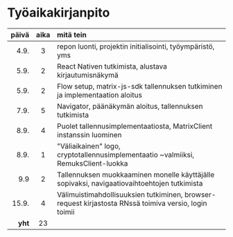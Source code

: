 # Työaikakirjanpito

| päivä | aika | mitä tein                                                                                             |
|------:|:----:|:------------------------------------------------------------------------------------------------------|
| 4.9.  | 3    | repon luonti, projektin initialisointi, työympäristö, yms                                             |
| 5.9.  | 2    | React Nativen tutkimista, alustava kirjautumisnäkymä                                                  |
| 5.9.  | 2    | Flow setup, matrix-js-sdk tallennuksen tutkiminen ja implementaation aloitus                          |
| 7.9.  | 5    | Navigator, päänäkymän aloitus, tallennuksen tutkimista                                                |
| 8.9.  | 4    | Puolet tallennusimplementaatiosta, MatrixClient instanssin luominen                                   |
| 8.9.  | 1    | "Väliaikainen" logo, cryptotallennusimplementaatio ~valmiiksi, RemuksClient-luokka                    |
| 9.9   | 2    | Tallennuksen muokkaaminen monelle käyttäjälle sopivaksi, navigaatiovaihtoehtojen tutkimista           |
| 15.9. | 4    | Välimuistimahdollisuuksien tutkiminen, browser-request kirjastosta RNssä toimiva versio, login toimii |
|**yht**| 23   |                                                                                                       |
